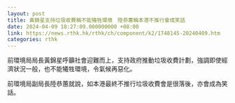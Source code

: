 ```yaml
---
layout: post
title: 黃錦星支持垃圾收費稱不能犧牲環境　陸恭蕙稱本港不推行會成笑話
date: 2024-04-09 18:27:09.000000000 +08:00
link: https://news.rthk.hk/rthk/ch/component/k2/1748145-20240409.htm
categories: rthk
---
```


前環境局局長黃錦星呼籲社會迎難而上，支持政府推動垃圾收費計劃，強調即使經濟狀況一般，也不能犧牲環境，令氣候再惡化。

前環境局副局長陸恭蕙就說，如本港最終不推行垃圾收費會是很落後，亦會成為笑話。
